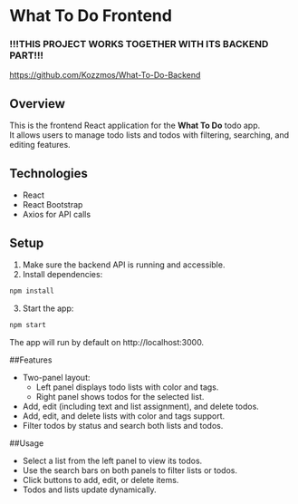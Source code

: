 
# What To Do Frontend

### !!!THIS PROJECT WORKS TOGETHER WITH ITS BACKEND PART!!!
https://github.com/Kozzmos/What-To-Do-Backend

## Overview

This is the frontend React application for the **What To Do** todo app.  
It allows users to manage todo lists and todos with filtering, searching, and editing features.

## Technologies

- React  
- React Bootstrap  
- Axios for API calls  

## Setup

1. Make sure the backend API is running and accessible.  
2. Install dependencies:

```bash
npm install
```
3. Start the app:
```bash
npm start
```
The app will run by default on http://localhost:3000.

##Features

- Two-panel layout:
  - Left panel displays todo lists with color and tags.
  - Right panel shows todos for the selected list.
- Add, edit (including text and list assignment), and delete todos.
- Add, edit, and delete lists with color and tags support.
- Filter todos by status and search both lists and todos.

##Usage
- Select a list from the left panel to view its todos.
- Use the search bars on both panels to filter lists or todos.
- Click buttons to add, edit, or delete items.
- Todos and lists update dynamically.


